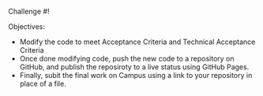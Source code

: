 Challenge #!

Objectives:
- Modify the code to meet Acceptance Criteria and Technical Acceptance Criteria 
- Once done modifying code, push the new code to a repository on GitHub, and publish the reposiroty to a live status using GitHub Pages.
- Finally, subit the final work on Campus using a link to your repository in place of a file.